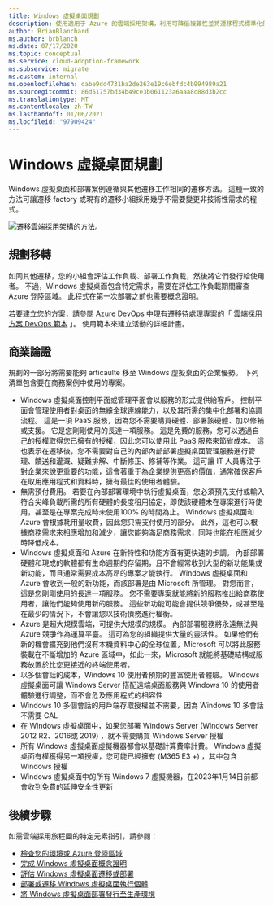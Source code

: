 ```yaml
---
title: Windows 虛擬桌面規劃
description: 使用適用于 Azure 的雲端採用架構，利用可降低複雜性並將遷移程式標準化的最佳作法，來規劃您的 Windows 虛擬桌面遷移。
author: BrianBlanchard
ms.author: brblanch
ms.date: 07/17/2020
ms.topic: conceptual
ms.service: cloud-adoption-framework
ms.subservice: migrate
ms.custom: internal
ms.openlocfilehash: dabe9dd4731ba2de263e19c6ebfdc4b994989a21
ms.sourcegitcommit: 86d51757bd34b49ce3b061123a6aaa8c88d3b2cc
ms.translationtype: MT
ms.contentlocale: zh-TW
ms.lasthandoff: 01/06/2021
ms.locfileid: "97909424"
---
```

# <a name="windows-virtual-desktop-planning"></a>Windows 虛擬桌面規劃

Windows 虛擬桌面和部署案例遵循與其他遷移工作相同的遷移方法。 這種一致的方法可讓遷移 factory 或現有的遷移小組採用幾乎不需要變更非技術性需求的程式。

![遷移雲端採用架構的方法。](../../_images/migrate/methodology.png)

## <a name="plan-your-migration"></a>規劃移轉

如同其他遷移，您的小組會評估工作負載、部署工作負載，然後將它們發行給使用者。 不過，Windows 虛擬桌面包含特定需求，需要在評估工作負載期間審查 Azure 登陸區域。 此程式在第一次部署之前也需要概念證明。

若要建立您的方案，請參閱 Azure DevOps 中現有遷移待處理專案的「 [雲端採用方案 DevOps 範本](../../plan/template.md) 」。 使用範本來建立活動的詳細計畫。

## <a name="business-justification"></a>商業論證

規劃的一部分將需要能夠 articaulte 移至 Windows 虛擬桌面的企業優勢。 下列清單包含要在商務案例中使用的專案。
  
- Windows 虛擬桌面控制平面或管理平面會以服務的形式提供給客戶。 控制平面會管理使用者對桌面的無縫全球連線能力，以及其所需的集中化部署和協調流程。 這是一項 PaaS 服務，因為您不需要購買硬體、部署該硬體、加以修補或支援。 它是您剛剛使用的長達一項服務。 這是免費的服務，您可以透過自己的授權取得您已擁有的授權，因此您可以使用此 PaaS 服務來節省成本。 這也表示在遷移後，您不需要對自己的內部內部部署虛擬桌面管理服務進行管理、饋送和灌溉、疑難排解、中斷修正、修補等作業。 這可讓 IT 人員專注于對企業來說更重要的功能，這會著重于為企業提供更高的價值，通常確保客戶在取用應用程式和資料時，擁有最佳的使用者體驗。
- 無需預付費用。 若要在內部部署環境中執行虛擬桌面，您必須預先支付或輸入符合尖峰負載所需的所有硬體的長度租用協定，即使該硬體未在專案進行時使用，甚至是在專案完成時未使用100% 的時間為止。 Windows 虛擬桌面和 Azure 會根據耗用量收費，因此您只需支付使用的部分。 此外，這也可以根據商務需求來相應增加和減少，讓您能夠滿足商務需求，同時也能在相應減少時降低成本。
- Windows 虛擬桌面和 Azure 在新特性和功能方面有更快速的步調。 內部部署硬體和現成的軟體都有生命週期的存留期，且不會經常收到大型的新功能集或新功能，而且通常需要成本高昂的專案才能執行。 Windows 虛擬桌面和 Azure 會收到一般的新功能，而該部署是由 Microsoft 所管理。 對您而言，這是您剛剛使用的長達一項服務。 您不需要專案就能將新的服務推出給商務使用者，讓他們能夠使用新的服務。 這些新功能可能會提供競爭優勢，或甚至是在最少的情況下，不會讓您以技術債務進行權衡。
- Azure 是超大規模雲端，可提供大規模的規模。 內部部署服務將永遠無法與 Azure 競爭作為運算平臺。 這可為您的組織提供大量的靈活性。 如果他們有新的機會擴充到他們沒有本機資料中心的全球位置，Microsoft 可以將此服務裝載在不斷增加的 Azure 區域中，如此一來，Microsoft 就能將基礎結構或服務放置於比您更接近的終端使用者。
- 以多個會話的成本，Windows 10 使用者預期的豐富使用者體驗。 Windows 虛擬桌面可讓 Windows Server 搭配遠端桌面服務與 Windows 10 的使用者體驗進行調整，而不會危及應用程式的相容性
- Windows 10 多個會話的用戶端存取授權並不需要，因為 Windows 10 多會話不需要 CAL
- 在 Windows 虛擬桌面中，如果您部署 Windows Server (Windows Server 2012 R2、2016或 2019) ，就不需要購買 Windows Server 授權
- 所有 Windows 虛擬桌面虛擬機器都會以基礎計算費率計費。 Windows 虛擬桌面有權獲得另一項授權，您可能已經擁有 (M365 E3 +) ，其中包含 Windows 授權
- Windows 虛擬桌面中的所有 Windows 7 虛擬機器，在2023年1月14日前都會收到免費的延伸安全性更新


## <a name="next-steps"></a>後續步驟

如需雲端採用旅程圖的特定元素指引，請參閱：

- [檢查您的環境或 Azure 登陸區域](./ready.md)
- [完成 Windows 虛擬桌面概念證明](./proof-of-concept.md)
- [評估 Windows 虛擬桌面遷移或部署](./migrate-assess.md)
- [部署或遷移 Windows 虛擬桌面執行個體](./migrate-deploy.md)
- [將 Windows 虛擬桌面部署發行至生產環境](./migrate-release.md)
